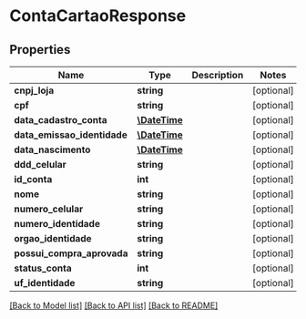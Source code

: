 # ContaCartaoResponse

## Properties
Name | Type | Description | Notes
------------ | ------------- | ------------- | -------------
**cnpj_loja** | **string** |  | [optional] 
**cpf** | **string** |  | [optional] 
**data_cadastro_conta** | [**\DateTime**](\DateTime.md) |  | [optional] 
**data_emissao_identidade** | [**\DateTime**](\DateTime.md) |  | [optional] 
**data_nascimento** | [**\DateTime**](\DateTime.md) |  | [optional] 
**ddd_celular** | **string** |  | [optional] 
**id_conta** | **int** |  | [optional] 
**nome** | **string** |  | [optional] 
**numero_celular** | **string** |  | [optional] 
**numero_identidade** | **string** |  | [optional] 
**orgao_identidade** | **string** |  | [optional] 
**possui_compra_aprovada** | **string** |  | [optional] 
**status_conta** | **int** |  | [optional] 
**uf_identidade** | **string** |  | [optional] 

[[Back to Model list]](../README.md#documentation-for-models) [[Back to API list]](../README.md#documentation-for-api-endpoints) [[Back to README]](../README.md)


